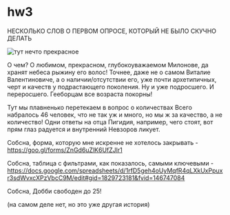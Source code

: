 # hw3
НЕСКОЛЬКО СЛОВ О ПЕРВОМ ОПРОСЕ, КОТОРЫЙ НЕ БЫЛО СКУЧНО ДЕЛАТЬ
  
  ![тут нечто прекрасное](https://cs5.pikabu.ru/images/big_size_comm/2015-03_5/14272179851331.jpg)

О чем? О любимом, прекрасном, глубокоуважаемом Милонове, да хранят небеса рыжину его волос! Точнее, даже не о самом Виталие Валентиновиче, а о наличии/отсутствии его, уже почти архетипичных, черт и качеств у подрастающего поколения. Ну и уже подросшего. И переросшего. Гееборцам все возраста покорны!

Тут мы плавненько перетекаем в вопрос о количествах
Всего набралось 46 человек, что не так уж и много, но мы ж за качество, а не количество! Одни ответы на отца Пигидия, например, чего стоят, вот прям глаз радуется и внутренний Невзоров ликует.

Собсна, форма, которую мне искренне не хотелось закрывать - https://goo.gl/forms/ZnGd6uZlK6UfZJlr1

Собсна, таблица с фильтрами, как показалось, самыми ключевыми - https://docs.google.com/spreadsheets/d/1rfD5geh4oUyMqfR4qLXkUxPpuxr3sdWvxcXPzVbcC9M/edit#gid=1829723181&fvid=146747084

Собсна, Добби свободен до 25!

 (на самом деле нет, но это уже другая история)

